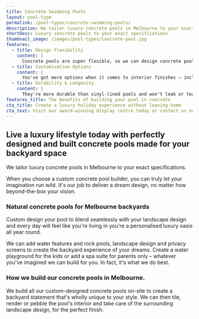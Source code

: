 ```yaml
---
title: Concrete Swimming Pools
layout: pool-type
permalink: /pool-types/concrete-swimming-pools/
description: We tailor luxury concrete pools in Melbourne to your exact specifications.
shortDesc: Luxury concrete pools to your exact specifications.
thumbnail_image: /images/pool-types/concrete-pool.jpg
features:
  - title: Design Flexibility
    content: |
      Concrete pools are super flexible, so we can design concrete pools in Melbourne to meet any size, shape, or depth requirement you want. Because most hotel and apartment pools are made from concrete, you'll get that extra-luxurious lifestyle look you're after.
  - title: Customisation Options
    content: |
      You've got more options when it comes to interior finishes – including choosing coloured render or tiles to match your home décor. They can be renovated in years to come, so that you can make your pool feel brand new again.
  - title: Durability & Longevity
    content: |
      They're more durable than vinyl-lined pools and won't leak or tear. Concrete pools in Melbourne gardens can last several decades compared to fibreglass versions – so you'll get years more enjoyment from your stylish investment.
features_title: The benefits of building your pool in concrete
cta_title: Create a luxury holiday experience without leaving home
cta_text: Visit our award-winning display centre today or contact us now
---
```


## Live a luxury lifestyle today with perfectly designed and built concrete pools made for your backyard space

We tailor luxury concrete pools in Melbourne to your exact specifications.

When you choose a custom concrete pool builder, you can truly let your imagination run wild. It's our job to deliver a dream design, no matter how beyond-the-box your vision.

### Natural concrete pools for Melbourne backyards

Custom design your pool to blend seamlessly with your landscape design and every day will feel like you're living in you're a personalised luxury oasis all year round.

We can add water features and rock pools, landscape design and privacy screens to create the backyard experience of your dreams. Create a water playground for the kids or add a spa suite for parents only – whatever you've imagined we can build for you. In fact, it's what we do best.

### How we build our concrete pools in Melbourne.

We build all our custom-designed concrete pools on-site to create a backyard statement that's wholly unique to your style. We can then tile, render or pebble the pool's interior and take care of the surrounding landscape design, for the perfect finish.
